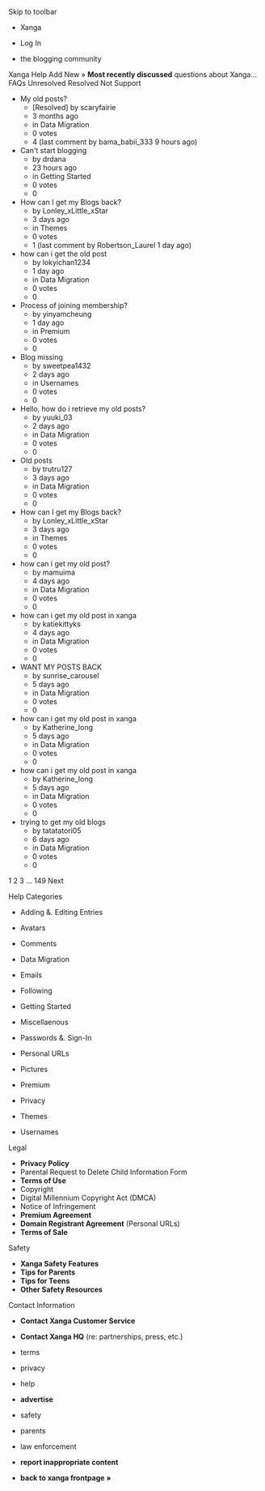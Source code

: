 Skip to toolbar

*   Xanga

*   Log In

*   the blogging community

Xanga Help Add New » **Most recently discussed** questions about Xanga… FAQs Unresolved Resolved Not Support

*   My old posts?
    *   \[Resolved\] by scaryfairie
    *   3 months ago
    *   in Data Migration
    *   0 votes
    *   4 (last comment by bama\_babii\_333 9 hours ago)
*   Can't start blogging
    *   by drdana
    *   23 hours ago
    *   in Getting Started
    *   0 votes
    *   0
*   How can I get my Blogs back?
    *   by Lonley\_xLittle\_xStar
    *   3 days ago
    *   in Themes
    *   0 votes
    *   1 (last comment by Robertson\_Laurel 1 day ago)
*   how can i get the old post
    *   by lokyichan1234
    *   1 day ago
    *   in Data Migration
    *   0 votes
    *   0
*   Process of joining membership?
    *   by yinyamcheung
    *   1 day ago
    *   in Premium
    *   0 votes
    *   0
*   Blog missing
    *   by sweetpea1432
    *   2 days ago
    *   in Usernames
    *   0 votes
    *   0
*   Hello, how do i retrieve my old posts?
    *   by yuuki\_03
    *   2 days ago
    *   in Data Migration
    *   0 votes
    *   0
*   Old posts
    *   by trutru127
    *   3 days ago
    *   in Data Migration
    *   0 votes
    *   0
*   How can I get my Blogs back?
    *   by Lonley\_xLittle\_xStar
    *   3 days ago
    *   in Themes
    *   0 votes
    *   0
*   how can i get my old post?
    *   by mamuima
    *   4 days ago
    *   in Data Migration
    *   0 votes
    *   0
*   how can i get my old post in xanga
    *   by katiekittyks
    *   4 days ago
    *   in Data Migration
    *   0 votes
    *   0
*   WANT MY POSTS BACK
    *   by sunrise\_carousel
    *   5 days ago
    *   in Data Migration
    *   0 votes
    *   0
*   how can i get my old post in xanga
    *   by Katherine\_Iong
    *   5 days ago
    *   in Data Migration
    *   0 votes
    *   0
*   how can i get my old post in xanga
    *   by Katherine\_Iong
    *   5 days ago
    *   in Data Migration
    *   0 votes
    *   0
*   trying to get my old blogs
    *   by tatatatori05
    *   6 days ago
    *   in Data Migration
    *   0 votes
    *   0

1 2 3 ... 149 Next

Help Categories

*   Adding &. Editing Entries
*   Avatars
*   Comments
*   Data Migration
*   Emails
*   Following
*   Getting Started
*   Miscellaenous

*   Passwords &. Sign-In
*   Personal URLs
*   Pictures
*   Premium
*   Privacy
*   Themes
*   Usernames

Legal

*   **Privacy Policy**
*   Parental Request to Delete Child Information Form
*   **Terms of Use**
*   Copyright
*   Digital Millennium Copyright Act (DMCA)
*   Notice of Infringement
*   **Premium Agreement**
*   **Domain Registrant Agreement** (Personal URLs)
*   **Terms of Sale**

Safety

*   **Xanga Safety Features**
*   **Tips for Parents**
*   **Tips for Teens**
*   **Other Safety Resources**

Contact Information

*   **Contact Xanga Customer Service**
*   **Contact Xanga HQ** (re: partnerships, press, etc.)

*   terms
*   privacy
*   help
*   **advertise**

*   safety
*   parents
*   law enforcement
*   **report inappropriate content**

*   **back to xanga frontpage »**